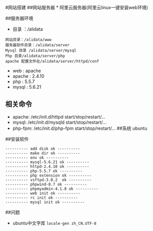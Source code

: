 #网站搭建
##网站服务器
	* 阿里云服务器(阿里云linux一键安装web环境)

##服务器环境
* 目录 ：/alidata
```
网站目录：/alidata/www 
服务器软件目录：/alidata/server 
Mysql 目录 /alidata/server/mysql 
Php 目录/alidata/server/php
apache 配置文件在/alidata/server/httpd/conf
```
* web    : apache
* apache : 2.4.10
* php    : 5.5.7
* mysql  : 5.6.21


## 相关命令
* apache: /etc/init.d/httpd start/stop/restart/... 
* mysql: /etc/init.d/mysqld start/stop/restart/... 
* php-fpm: /etc/init.d/php-fpm start/stop/restart/...
##系统
	ubuntu


##安装软件
```
---------- add disk ok ----------
---------- make dir ok ----------
---------- env ok ----------
---------- mysql-5.6.21 ok ----------
---------- httpd-2.4.10 ok ----------
---------- php-5.5.7 ok ----------
---------- php extension ok ----------
---------- vsftpd-3.0.2  ok ----------
---------- phpwind-8.7 ok ----------
---------- phpmyadmin-4.1.8 ok ----------
---------- web init ok ----------
---------- rc init ok ----------
---------- mysql init ok ----------
```	

##问题
* ubuntu中文字库 `locale-gen zh_CN.UTF-8`
